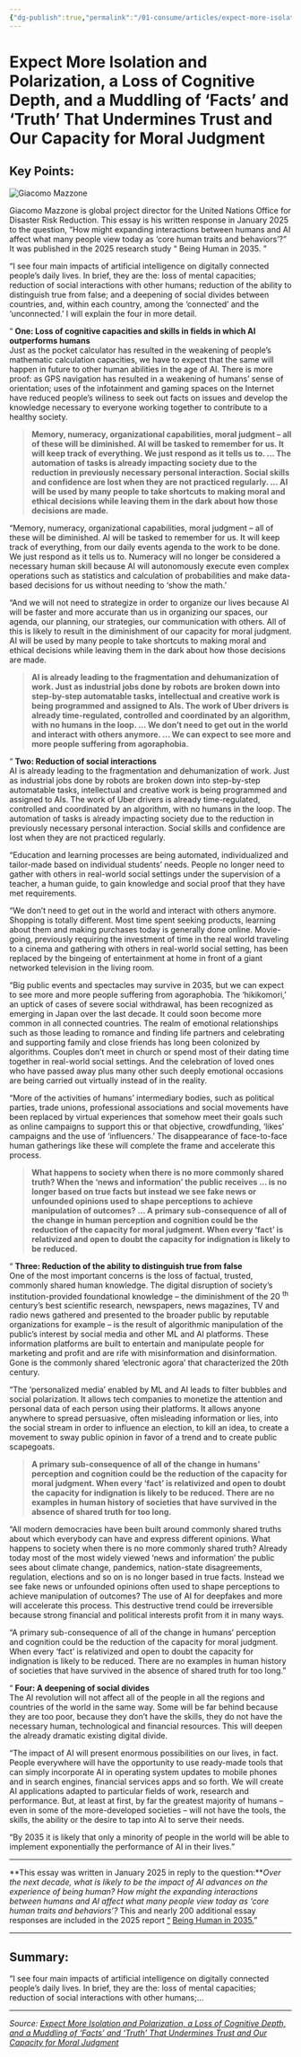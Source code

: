 ```yaml
---
{"dg-publish":true,"permalink":"/01-consume/articles/expect-more-isolation-and-polarization-a-loss-of-cognitive-depth-and-a-muddling-of-facts-and-truth-that-undermines-trust-and-our-capacity-for-moral-judgment/","title":"Expect More Isolation and Polarization, a Loss of Cognitive Depth, and a Muddling of ‘Facts’ and ‘Truth’ That Undermines Trust and Our Capacity for Moral Judgment","tags":["ai"]}
---
```



# Expect More Isolation and Polarization, a Loss of Cognitive Depth, and a Muddling of ‘Facts’ and ‘Truth’ That Undermines Trust and Our Capacity for Moral Judgment

## Key Points:
![Giacomo Mazzone](https://imaginingthedigitalfuture.org/wp-content/uploads/2024/01/Giacomo-Mazzone-wide.jpg)

Giacomo Mazzone is global project director for the United Nations Office for Disaster Risk Reduction. This essay is his written response in January 2025 to the question, “How might expanding interactions between humans and AI affect what many people view today as ‘core human traits and behaviors’?” It was published in the 2025 research study “ Being Human in 2035. ”

“I see four main impacts of artificial intelligence on digitally connected people’s daily lives. In brief, they are the: loss of mental capacities; reduction of social interactions with other humans; reduction of the ability to distinguish true from false; and a deepening of social divides between countries, and, within each country, among the ‘connected’ and the ‘unconnected.’ I will explain the four in more detail.

“ **One: Loss of cognitive capacities and skills in fields in which AI outperforms humans**  
Just as the pocket calculator has resulted in the weakening of people’s mathematic calculation capacities, we have to expect that the same will happen in future to other human abilities in the age of AI. There is more proof: as GPS navigation has resulted in a weakening of humans’ sense of orientation; uses of the infotainment and gaming spaces on the Internet have reduced people’s wiliness to seek out facts on issues and develop the knowledge necessary to everyone working together to contribute to a healthy society.

> **Memory, numeracy, organizational capabilities, moral judgment – all of these will be diminished. AI will be tasked to remember for us. It will keep track of everything. We just respond as it tells us to. … The automation of tasks is already impacting society due to the reduction in previously necessary personal interaction. Social skills and confidence are lost when they are not practiced regularly. … AI will be used by many people to take shortcuts to making moral and ethical decisions while leaving them in the dark about how those decisions are made.**

“Memory, numeracy, organizational capabilities, moral judgment – all of these will be diminished. AI will be tasked to remember for us. It will keep track of everything, from our daily events agenda to the work to be done. We just respond as it tells us to. Numeracy will no longer be considered a necessary human skill because AI will autonomously execute even complex operations such as statistics and calculation of probabilities and make data-based decisions for us without needing to ‘show the math.’

“And we will not need to strategize in order to organize our lives because AI will be faster and more accurate than us in organizing our spaces, our agenda, our planning, our strategies, our communication with others. All of this is likely to result in the diminishment of our capacity for moral judgment. AI will be used by many people to take shortcuts to making moral and ethical decisions while leaving them in the dark about how those decisions are made.

> **AI is already leading to the fragmentation and dehumanization of work. Just as industrial jobs done by robots are broken down into step-by-step automatable tasks, intellectual and creative work is being programmed and assigned to AIs. The work of Uber drivers is already time-regulated, controlled and coordinated by an algorithm, with no humans in the loop. … We don’t need to get out in the world and interact with others anymore. … We can expect to see more and more people suffering from agoraphobia.**

“ **Two: Reduction of social interactions**  
AI is already leading to the fragmentation and dehumanization of work. Just as industrial jobs done by robots are broken down into step-by-step automatable tasks, intellectual and creative work is being programmed and assigned to AIs. The work of Uber drivers is already time-regulated, controlled and coordinated by an algorithm, with no humans in the loop. The automation of tasks is already impacting society due to the reduction in previously necessary personal interaction. Social skills and confidence are lost when they are not practiced regularly.

“Education and learning processes are being automated, individualized and tailor-made based on individual students’ needs. People no longer need to gather with others in real-world social settings under the supervision of a teacher, a human guide, to gain knowledge and social proof that they have met requirements.

“We don’t need to get out in the world and interact with others anymore. Shopping is totally different. Most time spent seeking products, learning about them and making purchases today is generally done online. Movie-going, previously requiring the investment of time in the real world traveling to a cinema and gathering with others in real-world social setting, has been replaced by the bingeing of entertainment at home in front of a giant networked television in the living room.

“Big public events and spectacles may survive in 2035, but we can expect to see more and more people suffering from agoraphobia. The ‘hikikomori,’ an uptick of cases of severe social withdrawal, has been recognized as emerging in Japan over the last decade. It could soon become more common in all connected countries. The realm of emotional relationships such as those leading to romance and finding life partners and celebrating and supporting family and close friends has long been colonized by algorithms. Couples don’t meet in church or spend most of their dating time together in real-world social settings. And the celebration of loved ones who have passed away plus many other such deeply emotional occasions are being carried out virtually instead of in the reality.

“More of the activities of humans’ intermediary bodies, such as political parties, trade unions, professional associations and social movements have been replaced by virtual experiences that somehow meet their goals such as online campaigns to support this or that objective, crowdfunding, ‘likes’ campaigns and the use of ‘influencers.’ The disappearance of face-to-face human gatherings like these will complete the frame and accelerate this process.

> **What happens to society when there is no more commonly shared truth? When the ‘news and information’ the public receives … is no longer based on true facts but instead we see fake news or unfounded opinions used to shape perceptions to achieve manipulation of outcomes? … A primary sub-consequence of all of the change in human perception and cognition could be the reduction of the capacity for moral judgment. When every ‘fact’ is relativized and open to doubt the capacity for indignation is likely to be reduced.**

“ **Three: Reduction of the ability to distinguish true from false**  
One of the most important concerns is the loss of factual, trusted, commonly shared human knowledge. The digital disruption of society’s institution-provided foundational knowledge – the diminishment of the 20 <sup>th</sup> century’s best scientific research, newspapers, news magazines, TV and radio news gathered and presented to the broader public by reputable organizations for example – is the result of algorithmic manipulation of the public’s interest by social media and other ML and AI platforms. These information platforms are built to entertain and manipulate people for marketing and profit and are rife with misinformation and disinformation. Gone is the commonly shared ‘electronic agora’ that characterized the 20th century.

“The ‘personalized media’ enabled by ML and AI leads to filter bubbles and social polarization. It allows tech companies to monetize the attention and personal data of each person using their platforms. It allows anyone anywhere to spread persuasive, often misleading information or lies, into the social stream in order to influence an election, to kill an idea, to create a movement to sway public opinion in favor of a trend and to create public scapegoats.

> **A primary sub-consequence of all of the change in humans’ perception and cognition could be the reduction of the capacity for moral judgment. When every ‘fact’ is relativized and open to doubt the capacity for indignation is likely to be reduced. There are no examples in human history of societies that have survived in the absence of shared truth for too long.**

“All modern democracies have been built around commonly shared truths about which everybody can have and express different opinions. What happens to society when there is no more commonly shared truth? Already today most of the most widely viewed ‘news and information’ the public sees about climate change, pandemics, nation-state disagreements, regulation, elections and so on is no longer based in true facts. Instead we see fake news or unfounded opinions often used to shape perceptions to achieve manipulation of outcomes? The use of AI for deepfakes and more will accelerate this process. This destructive trend could be irreversible because strong financial and political interests profit from it in many ways.

“A primary sub-consequence of all of the change in humans’ perception and cognition could be the reduction of the capacity for moral judgment. When every ‘fact’ is relativized and open to doubt the capacity for indignation is likely to be reduced. There are no examples in human history of societies that have survived in the absence of shared truth for too long.”

“ **Four: A deepening of social divides**  
The AI revolution will not affect all of the people in all the regions and countries of the world in the same way. Some will be far behind because they are too poor, because they don’t have the skills, they do not have the necessary human, technological and financial resources. This will deepen the already dramatic existing digital divide.

“The impact of AI will present enormous possibilities on our lives, in fact. People everywhere will have the opportunity to use ready-made tools that can simply incorporate AI in operating system updates to mobile phones and in search engines, financial services apps and so forth. We will create AI applications adapted to particular fields of work, research and performance. But, at least at first, by far the greatest majority of humans – even in some of the more-developed societies – will not have the tools, the skills, the ability or the desire to tap into AI to serve their needs.

“By 2035 it is likely that only a minority of people in the world will be able to implement exponentially the performance of AI in their lives.”

---

**This essay was written in January 2025 in reply to the question:***Over the next decade, what is likely to be the impact of AI advances on the experience of being human? How might the expanding interactions between humans and AI affect what many people view today as ‘core human traits and behaviors’?* This and nearly 200 additional essay responses are included in the 2025 report [“](https://imaginingthedigitalfuture.org/the-impact-of-artificial-intelligence-by-2040/) [Being Human in 2035.](https://imaginingthedigitalfuture.org/reports-and-publications/being-human-in-2035/)”

---

## Summary:
“I see four main impacts of artificial intelligence on digitally connected people’s daily lives. In brief, they are the: loss of mental capacities; reduction of social interactions with other humans;...

---

*Source: [Expect More Isolation and Polarization, a Loss of Cognitive Depth, and a Muddling of ‘Facts’ and ‘Truth’ That Undermines Trust and Our Capacity for Moral Judgment](https://imaginingthedigitalfuture.org/expect-more-isolation-and-polarization-a-loss-of-cognitive-depth-and-a-muddling-of-facts-and-truth-that-undermines-trust-and-our-capacity-for-moral-judgment/)*
